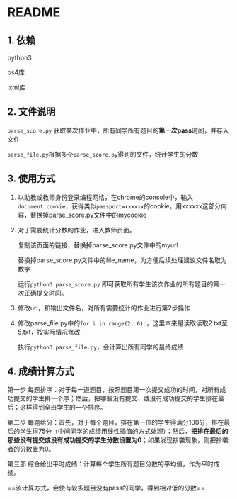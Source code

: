 # README

## 1. 依赖

python3

bs4库

lxml库

## 2. 文件说明

`parse_score.py` 获取某次作业中，所有同学所有题目的**第一次pass**时间，并存入文件

`parse_file.py`根据多个`parse_score.py`得到的文件，统计学生的分数

## 3. 使用方式

1. 以助教或教师身份登录编程网格，在chrome的console中，输入`document.cookie`，获得类似`passport=xxxxxx`的cookie。用xxxxxx这部分内容，替换掉parse_score.py文件中的mycookie



2. 对于需要统计分数的作业，进入教师页面。

   复制该页面的链接，替换掉parse_score.py文件中的myurl

   替换掉parse_score.py文件中的file_name，为方便后续处理建议文件名取为数字

   运行`python3 parse_score.py` 即可获取所有学生该次作业的所有题目的第一次正确提交时间。



3. 修改url，和输出文件名，对所有需要统计的作业进行第2步操作

4. 修改parse_file.py中的`for i in range(2, 6):`，这里本来是读取读取2.txt至5.txt，按实际情况修改

   执行`python3 parse_file.py`，会计算出所有同学的最终成绩



## 4. 成绩计算方式

第一步 每题排序：对于每一道题目，按照题目第一次提交成功的时间，对所有成功提交的学生排一个序；然后，把哪些没有提交、或没有成功提交的学生排在最后；这样得到全班学生的一个排序。

第二步 每题给分：首先，对于每个题目，排在第一位的学生得满分100分，排在最后的学生得75分（中间同学的成绩用线性插值的方式处理）；然后，**把排在最后的那些没有提交或没有成功提交的学生分数设置为0**；如果发现抄袭现象，则把抄袭者的分数置为0。

第三部 综合给出平时成绩：计算每个学生所有题目分数的平均值，作为平时成绩。



==该计算方式，会使有较多题目没有pass的同学，得到相对低的分数==

